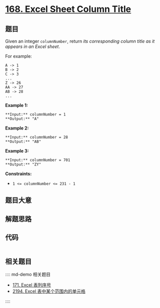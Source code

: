 # [168. Excel Sheet Column Title](https://leetcode.com/problems/excel-sheet-column-title)

## 题目

Given an integer `columnNumber`, return _its corresponding column title as it
appears in an Excel sheet_.

For example:

    
    
    A -> 1
    B -> 2
    C -> 3
    ...
    Z -> 26
    AA -> 27
    AB -> 28 
    ...
    



**Example 1:**

    
    
    **Input:** columnNumber = 1
    **Output:** "A"
    

**Example 2:**

    
    
    **Input:** columnNumber = 28
    **Output:** "AB"
    

**Example 3:**

    
    
    **Input:** columnNumber = 701
    **Output:** "ZY"
    



**Constraints:**

  * `1 <= columnNumber <= 231 - 1`


## 题目大意

## 解题思路

## 代码

```javascript

```

## 相关题目

:::: md-demo 相关题目
- [171. Excel 表列序号](https://leetcode.com/problems/excel-sheet-column-number)
- [2194. Excel 表中某个范围内的单元格](https://leetcode.com/problems/cells-in-a-range-on-an-excel-sheet)

::::
